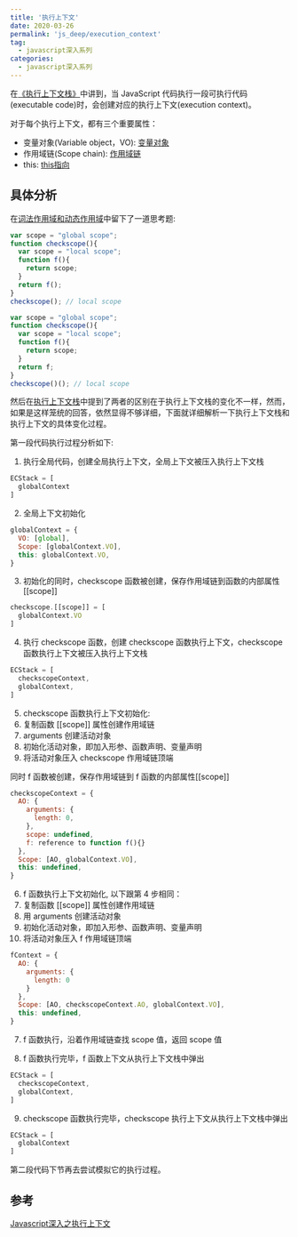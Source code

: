 ```yaml
---
title: '执行上下文'
date: 2020-03-26
permalink: 'js_deep/execution_context'
tag:
  - javascript深入系列
categories:
  - javascript深入系列
---
```


在[《执行上下文栈》](./3.执行上下文栈.md)中讲到，当 JavaScript 代码执行一段可执行代码(executable code)时，会创建对应的执行上下文(execution context)。

对于每个执行上下文，都有三个重要属性：

- 变量对象(Variable object，VO): [变量对象](./4.变量对象.md)
- 作用域链(Scope chain): [作用域链](./5.作用域链.md)
- this: [this指向](./6.this指向.md)

## 具体分析

在[词法作用域和动态作用域](./2.词法作用域和动态作用域.md)中留下了一道思考题:

```js
var scope = "global scope";
function checkscope(){
  var scope = "local scope";
  function f(){
    return scope;
  }
  return f();
}
checkscope(); // local scope

var scope = "global scope";
function checkscope(){
  var scope = "local scope";
  function f(){
    return scope;
  }
  return f;
}
checkscope()(); // local scope
```

然后在[执行上下文栈](./3.执行上下文栈.md)中提到了两者的区别在于执行上下文栈的变化不一样，然而，如果是这样笼统的回答，依然显得不够详细，下面就详细解析一下执行上下文栈和执行上下文的具体变化过程。

第一段代码执行过程分析如下:

1. 执行全局代码，创建全局执行上下文，全局上下文被压入执行上下文栈

```js
ECStack = [
  globalContext
]
```

2. 全局上下文初始化

```js
globalContext = {
  VO: [global],
  Scope: [globalContext.VO],
  this: globalContext.VO,
}
```

3. 初始化的同时，checkscope 函数被创建，保存作用域链到函数的内部属性[[scope]]

```js
checkscope.[[scope]] = [
  globalContext.VO
]
```

4. 执行 checkscope 函数，创建 checkscope 函数执行上下文，checkscope 函数执行上下文被压入执行上下文栈

```js
ECStack = [
  checkscopeContext,
  globalContext,
]
```

5. checkscope 函数执行上下文初始化:
  1. 复制函数 [[scope]] 属性创建作用域链
  2. arguments 创建活动对象
  3. 初始化活动对象，即加入形参、函数声明、变量声明
  4. 将活动对象压入 checkscope 作用域链顶端

同时 f 函数被创建，保存作用域链到 f 函数的内部属性[[scope]]

```js
checkscopeContext = {
  AO: {
    arguments: {
      length: 0,
    },
    scope: undefined,
    f: reference to function f(){}
  },
  Scope: [AO, globalContext.VO],
  this: undefined,
}
```

6. f 函数执行上下文初始化, 以下跟第 4 步相同：
  1. 复制函数 [[scope]] 属性创建作用域链
  2. 用 arguments 创建活动对象
  3. 初始化活动对象，即加入形参、函数声明、变量声明
  4. 将活动对象压入 f 作用域链顶端

```js
fContext = {
  AO: {
    arguments: {
      length: 0
    }
  },
  Scope: [AO, checkscopeContext.AO, globalContext.VO],
  this: undefined,
}
```

7. f 函数执行，沿着作用域链查找 scope 值，返回 scope 值

8. f 函数执行完毕，f 函数上下文从执行上下文栈中弹出

```js
ECStack = [
  checkscopeContext,
  globalContext,
]
```

9. checkscope 函数执行完毕，checkscope 执行上下文从执行上下文栈中弹出

```js
ECStack = [
  globalContext
]
```

第二段代码下节再去尝试模拟它的执行过程。

## 参考

[Javascript深入之执行上下文](https://github.com/mqyqingfeng/Blog/issues/8)
